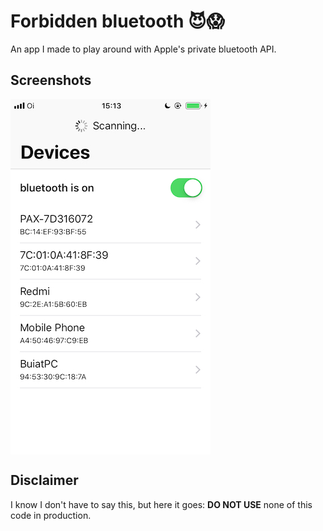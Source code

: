# Forbidden bluetooth 😈😱 

An app I made to play around with Apple's private bluetooth API.

## Screenshots

<img align="center" src="./screenshots/IMG_B081A90999EE-1.jpeg" alt="demo">

## Disclaimer
I know I don't have to say this, but here it goes: **DO NOT USE** none of this code in production.
